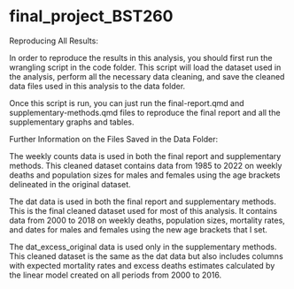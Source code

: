 # final_project_BST260

Reproducing All Results:

In order to reproduce the results in this analysis, you should first run the wrangling script in the code folder. This script will load the dataset used in the analysis, perform all the necessary data cleaning, and save the cleaned data files used in this analysis to the data folder.

Once this script is run, you can just run the final-report.qmd and supplementary-methods.qmd files to reproduce the final report and all the supplementary graphs and tables.


Further Information on the Files Saved in the Data Folder: 

The weekly counts data is used in both the final report and supplementary methods. This cleaned dataset contains data from 1985 to 2022 on weekly deaths and population sizes for males and females using the age brackets delineated in the original dataset.

The dat data is used in both the final report and supplementary methods. This is the final cleaned dataset used for most of this analysis. It contains data from 2000 to 2018 on weekly deaths, population sizes, mortality rates, and dates for males and females using the new age brackets that I set.

The dat_excess_original data is used only in the supplementary methods. This cleaned dataset is the same as the dat data but also includes columns with expected mortality rates and excess deaths estimates calculated by the linear model created on all periods from 2000 to 2016.

